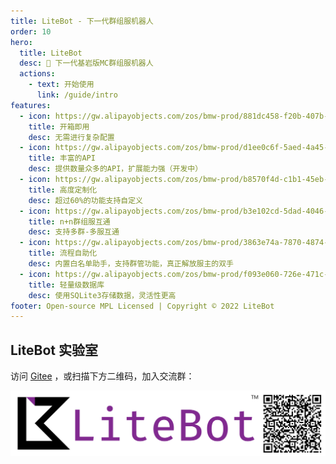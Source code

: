 ```yaml
---
title: LiteBot - 下一代群组服机器人
order: 10
hero:
  title: LiteBot
  desc: 📖 下一代基岩版MC群组服机器人
  actions:
    - text: 开始使用
      link: /guide/intro
features:
  - icon: https://gw.alipayobjects.com/zos/bmw-prod/881dc458-f20b-407b-947a-95104b5ec82b/k79dm8ih_w144_h144.png
    title: 开箱即用
    desc: 无需进行复杂配置
  - icon: https://gw.alipayobjects.com/zos/bmw-prod/d1ee0c6f-5aed-4a45-a507-339a4bfe076c/k7bjsocq_w144_h144.png
    title: 丰富的API
    desc: 提供数量众多的API，扩展能力强（开发中）
  - icon: https://gw.alipayobjects.com/zos/bmw-prod/b8570f4d-c1b1-45eb-a1da-abff53159967/kj9t990h_w144_h144.png
    title: 高度定制化
    desc: 超过60%的功能支持自定义
  - icon: https://gw.alipayobjects.com/zos/bmw-prod/b3e102cd-5dad-4046-a02a-be33241d1cc7/kj9t8oji_w144_h144.png
    title: n+n群组服互通
    desc: 支持多群-多服互通
  - icon: https://gw.alipayobjects.com/zos/bmw-prod/3863e74a-7870-4874-b1e1-00a8cdf47684/kj9t7ww3_w144_h144.png
    title: 流程自助化
    desc: 内置白名单助手，支持群管功能，真正解放服主的双手
  - icon: https://gw.alipayobjects.com/zos/bmw-prod/f093e060-726e-471c-a53e-e988ed3f560c/kj9t9sk7_w144_h144.png
    title: 轻量级数据库
    desc: 使用SQLite3存储数据，灵活性更高
footer: Open-source MPL Licensed | Copyright © 2022 LiteBot
---
```


## LiteBot 实验室

访问 [Gitee](https://gitee.com/litebot/litebot-core) ，或扫描下方二维码，加入交流群：

<div>
  <img data-type="dingtalk" src="../public/images/index/litebot.png"/>
</div>
